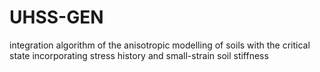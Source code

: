 # UHSS-GEN
integration algorithm of the anisotropic modelling of soils with the critical state incorporating stress history and small-strain soil stiffness
